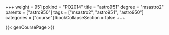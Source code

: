 +++
weight = 951
pokind = "PO2014"
title = "astro951"
degree = "msastro2"
parents = ["astro950"]
tags = ["msastro2", "astro951", "astro950"]
categories = ["course"]
bookCollapseSection = false
+++

{{< genCoursePage >}}
